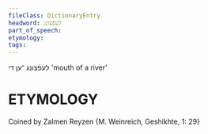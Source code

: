 ```yaml
---
fileClass: DictionaryEntry
headword: לעפֿצונג
part_of_speech: 
etymology: 
tags: 
---
```

לעפֿצונג
־ען
די
'mouth of a river'

ETYMOLOGY
===========
Coined by Zalmen Reyzen {M. Weinreich, Geshikhte, 1: 29}